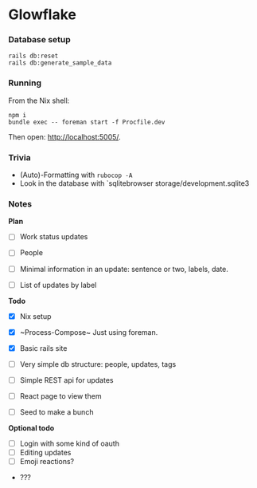 # Glowflake

### Database setup

```shell
rails db:reset
rails db:generate_sample_data
```


### Running

From the Nix shell:

```shell
npm i
bundle exec -- foreman start -f Procfile.dev
```

Then open: <http://localhost:5005/>.


### Trivia

- (Auto)-Formatting with `rubocop -A`
- Look in the database with `sqlitebrowser storage/development.sqlite3


### Notes

**Plan**

- [ ] Work status updates
- [ ] People
- [ ] Minimal information in an update: sentence or two, labels, date.
- [ ] List of updates by label


**Todo**

- [x] Nix setup
- [x] ~Process-Compose~ Just using foreman.
- [x] Basic rails site
- [ ] Very simple db structure: people, updates, tags
- [ ] Simple REST api for updates
- [ ] React page to view them
- [ ] Seed to make a bunch


**Optional todo**

- [ ] Login with some kind of oauth
- [ ] Editing updates
- [ ] Emoji reactions?
- ???
